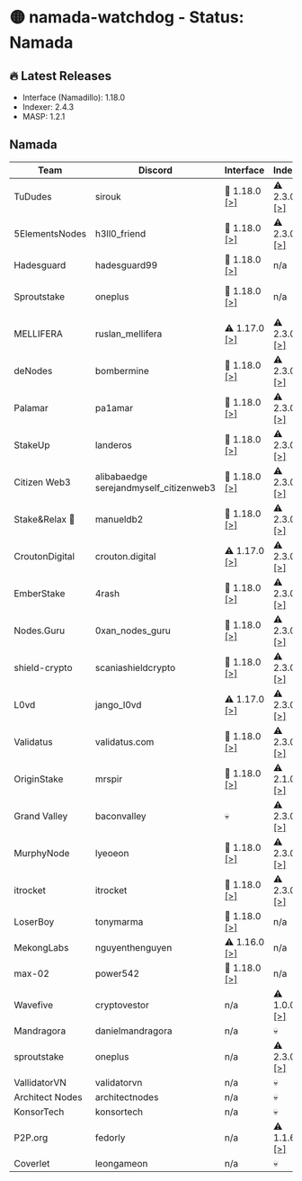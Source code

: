 # 🟡 namada-watchdog - Status: Namada

## 🔥 Latest Releases
- Interface (Namadillo): 1.18.0
- Indexer: 2.4.3
- MASP: 1.2.1

## Namada
| Team | Discord | Interface | Indexer | MASP |
|-|-|-|-|-|
| TuDudes | sirouk | 🎉 1.18.0  [[>]](https://interface.namada.tududes.com/) | ⚠️ 2.3.0  [[>]](https://indexer.namada.tududes.com/health) | n/a |
| 5ElementsNodes | h3ll0_friend | 🎉 1.18.0  [[>]](https://namadillo.5elementsnodes.com/) | ⚠️ 2.3.0  [[>]](https://index-namada.5elementsnodes.com/health) | ⚠️ 1.2.0  [[>]](https://masp-namada.5elementsnodes.com/health) |
| Hadesguard | hadesguard99 | 🎉 1.18.0  [[>]](https://interface.hadesguard.tech) | n/a | n/a |
| Sproutstake | oneplus | 🎉 1.18.0  [[>]](https://namada-interface.sproutstake.space/) | n/a | ⚠️ 1.2.0  [[>]](https://namada-masp-api.sproutstake.space/health) |
| MELLIFERA | ruslan_mellifera | ⚠️ 1.17.0  [[>]](https://namadillo.mellifera.network) | ⚠️ 2.3.0  [[>]](https://namada-mainnet-indexer.mellifera.network/health) | 💀 |
| deNodes | bombermine | 🎉 1.18.0  [[>]](https://namadillo.denodes.xyz) | ⚠️ 2.3.0  [[>]](https://namada-indexer.denodes.xyz/health) | ⚠️ 1.2.0  [[>]](https://namada-masp-indexer.denodes.xyz/health) |
| Palamar | pa1amar | 🎉 1.18.0  [[>]](https://namada-interface.palamar.io) | ⚠️ 2.3.0  [[>]](https://namada-indexer.palamar.io/health) | ⚠️ 1.2.0  [[>]](https://namada-masp.palamar.io/health) |
| StakeUp | landeros | 🎉 1.18.0  [[>]](https://namadillo.namada.stakeup.tech) | ⚠️ 2.3.0  [[>]](https://indexer.namada.stakeup.tech/health) | ⚠️ 1.2.0  [[>]](https://masp-indexer.namada.stakeup.tech/health) |
| Citizen Web3 | alibabaedge<br> serejandmyself_citizenweb3 | 🎉 1.18.0  [[>]](https://namadillo.citizenweb3.com) | ⚠️ 2.3.0  [[>]](https://indexer.namada.citizenweb3.com/health) | ⚠️ 1.2.0  [[>]](https://masp-indexer.namada.citizenweb3.com/health) |
| Stake&Relax 🦥 | manueldb2 | 🎉 1.18.0  [[>]](https://namadillo.stakeandrelax.net) | ⚠️ 2.3.0  [[>]](https://namada-indexer.stakeandrelax.net/health) | 💀 |
| CroutonDigital | crouton.digital | ⚠️ 1.17.0  [[>]](https://namadillo.crouton.digital) | ⚠️ 2.3.0  [[>]](https://namada-mainnet-indexer.crouton.digital/health) | ⚠️ 1.2.0  [[>]](https://namada-mainnet-masp-indexer.crouton.digital/health) |
| EmberStake | 4rash | 🎉 1.18.0  [[>]](https://namadillo.emberstake.xyz) | ⚠️ 2.3.0  [[>]](https://namada-idx.emberstake.xyz/health) | ⚠️ 1.2.0  [[>]](https://namada-masp-idx.emberstake.xyz/health) |
| Nodes.Guru | 0xan_nodes_guru | 🎉 1.18.0  [[>]](https://namada-interface.nodes.guru) | ⚠️ 2.3.0  [[>]](https://namada-indexer.nodes.guru/health) | ⚠️ 1.2.0  [[>]](https://namada-masp.nodes.guru/health) |
| shield-crypto | scaniashieldcrypto | 🎉 1.18.0  [[>]](https://namadillo.shield-crypto.com/) | ⚠️ 2.3.0  [[>]](https://namada-indexer.shield-crypto.com/health) | ⚠️ 1.2.0  [[>]](https://namada-public-masp.shield-crypto.com/health) |
| L0vd | jango_l0vd | ⚠️ 1.17.0  [[>]](https://namadillo.l0vd.com/) | ⚠️ 2.3.0  [[>]](https://namada-mainnet-indexer.rpc.l0vd.com/health) | 💀 |
| Validatus | validatus.com | 🎉 1.18.0  [[>]](https://namadillo.namada.validatus.com/) | ⚠️ 2.3.0  [[>]](https://indexer.namada.validatus.com/health) | ⚠️ 1.2.0  [[>]](https://masp.namada.validatus.com/health) |
| OriginStake | mrspir | 🎉 1.18.0  [[>]](https://app.namada.cc) | ⚠️ 2.1.0  [[>]](https://namada-indexer-01.originstake.com/health) | 💀 |
| Grand Valley | baconvalley | 💀 | ⚠️ 2.3.0  [[>]](https://indexer-mainnet-namada.grandvalleys.com/health) | ⚠️ 1.2.0  [[>]](https://masp-indexer-mainnet-namada.grandvalleys.com/health) |
| MurphyNode | lyeoeon | 🎉 1.18.0  [[>]](https://namadillo.murphynode.net/) | ⚠️ 2.3.0  [[>]](https://indexer.namada.murphynode.net/health) | ⚠️ 1.2.0  [[>]](https://masp-indexer.murphynode.net/health) |
| itrocket | itrocket | 🎉 1.18.0  [[>]](https://namadillo.itrocket.net/) | ⚠️ 2.3.0  [[>]](https://namada-mainnet-indexer.itrocket.net/health) | ⚠️ 1.1.0  [[>]](https://namada-mainnet-masp.itrocket.net/health) |
| LoserBoy | tonymarma | 🎉 1.18.0  [[>]](https://interface.loserboy.xyz) | n/a | n/a |
| MekongLabs | nguyenthenguyen | ⚠️ 1.16.0  [[>]](https://namadillo.pwa.mekonglabs.xyz/) | n/a | n/a |
| max-02 | power542 | 🎉 1.18.0  [[>]](https://namadillo.net) | n/a | n/a |
| Wavefive | cryptovestor | n/a | ⚠️ 1.0.0  [[>]](https://namada-indexer.0xcryptovestor.com/health) | 💀 |
| Mandragora | danielmandragora | n/a | 💀 | n/a |
| sproutstake | oneplus | n/a | ⚠️ 2.3.0  [[>]](https://namada-api.sproutstake.space/health) | n/a |
| VallidatorVN | validatorvn | n/a | 💀 | 💀 |
| Architect Nodes | architectnodes | n/a | 💀 | 💀 |
| KonsorTech | konsortech | n/a | 💀 | n/a |
| P2P.org | fedorly | n/a | ⚠️ 1.1.6  [[>]](https://api-namada-mainnet-indexer.tm.p2p.org/health) | n/a |
| Coverlet | leongameon | n/a | 💀 | n/a |